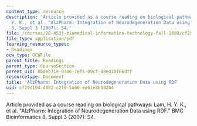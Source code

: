 ```yaml
---
content_type: resource
description: 'Article provided as a course reading on biological pathways: Lam, H.
  Y. K., et al. "AlzPharm: Integration of Neurodegeneration Data using RDF." BMC Bioinformatics
  8, Suppl 3 (2007): S4.'
file: /courses/20-453j-biomedical-information-technology-fall-2008/cf29d1944802c2f95a66ee61e8b582b4_lam_bmc.pdf
file_type: application/pdf
learning_resource_types:
- Readings
ocw_type: OCWFile
parent_title: Readings
parent_type: CourseSection
parent_uid: bbaeb71e-93e6-7ef5-09cf-88ed1bf66dff
resourcetype: Document
title: 'AlzPharm: Integration of Neurodegeneration Data using RDF'
uid: cf29d194-4802-c2f9-5a66-ee61e8b582b4
---
```

Article provided as a course reading on biological pathways: Lam, H. Y. K., et al. "AlzPharm: Integration of Neurodegeneration Data using RDF." BMC Bioinformatics 8, Suppl 3 (2007): S4.

